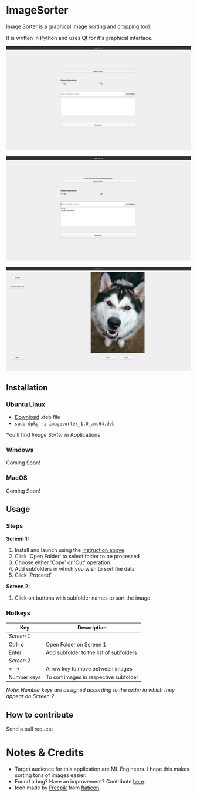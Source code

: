 # ImageSorter

Image Sorter is a graphical image sorting and cropping tool.

It is written in Python and uses Qt for it's graphical interface.

![Screen 1](https://github.com/atharva-bhagwat/image_sorter/blob/main/readme_assets/1.png?raw=true)

![Screen 1 Filled](https://github.com/atharva-bhagwat/image_sorter/blob/main/readme_assets/2.png?raw=true)

![Screen 2](https://github.com/atharva-bhagwat/image_sorter/blob/main/readme_assets/3.png?raw=true)

## Installation

### Ubuntu Linux

- [Download](https://github.com/atharva-bhagwat/image_sorter/blob/main/installation_assets/imagesorter_1.0_amd64.deb) .deb file
- `sudo dpkg -i imagesorter_1.0_amd64.deb`

You'll find *Image Sorter* in Applications

### Windows

Coming Soon!

### MacOS

Coming Soon!

## Usage

### Steps

**Screen 1:**
1. Install and launch using the [instruction above]()
2. Click 'Open Folder' to select folder to be processed
3. Choose either 'Copy' or 'Cut' operation
4. Add subfolders in which you wish to sort the data
5. Click 'Proceed'

**Screen 2:**
1. Click on buttons with subfolder names to sort the image

### Hotkeys
| Key | Description |
|-----|-----|
| *Screen 1* |
| Ctrl+o | Open Folder on Screen 1 |
| Enter | Add subfolder to the list of subfolders |
| *Screen 2* |
| ← → | Arrow key to move between images |
| Number keys | To sort images in respective subfolder |

*Note: Number keys are assigned according to the order in which they appear on Screen 2*

## How to contribute
Send a pull request

# Notes & Credits
- Target audience for this application are ML Engineers. I hope this makes sorting tons of images easier.
- Found a bug? Have an improvement? Contribute [here]().
- Icon made by [Freepik]("https://www.freepik.com") from [flaticon]("https://www.flaticon.com/")
